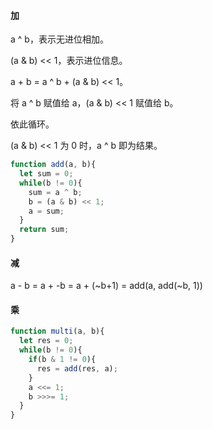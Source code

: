 #### 加

a ^ b，表示无进位相加。

(a & b) << 1，表示进位信息。

a + b = a ^ b + (a & b) << 1。

将 a ^ b 赋值给 a，(a & b) << 1 赋值给 b。 

依此循环。

(a & b) << 1 为 0 时，a ^ b 即为结果。

```js
function add(a, b){
  let sum = 0;
  while(b != 0){
    sum = a ^ b;
    b = (a & b) << 1;
    a = sum;
  }
  return sum;
}
```



#### 减

a - b = a + -b = a + (~b+1) = add(a, add(~b, 1))

 

#### 乘

```js
function multi(a, b){
  let res = 0;
  while(b != 0){
    if(b & 1 != 0){
      res = add(res, a);
    }
    a <<= 1;
    b >>>= 1;
  }
}
```

